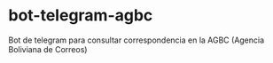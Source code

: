 # bot-telegram-agbc
Bot de telegram para consultar correspondencia en  la AGBC (Agencia Boliviana de Correos)
